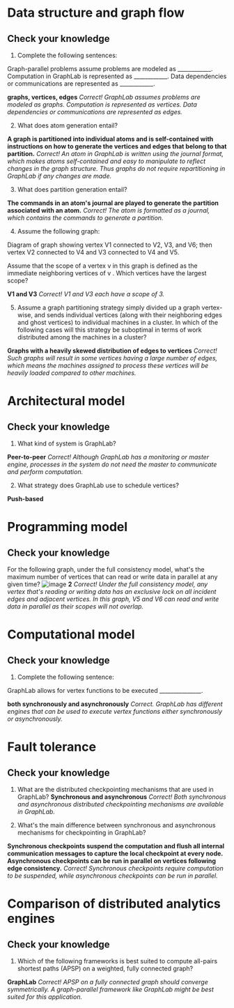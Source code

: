 
# Data structure and graph flow #
## Check your knowledge ##
1. Complete the following sentences:

Graph-parallel problems assume problems are modeled as ____________.
Computation in GraphLab is represented as ____________.
Data dependencies or communications are represented as ____________.

__graphs, vertices, edges__
_Correct! GraphLab assumes problems are modeled as graphs. Computation is represented as vertices. Data dependencies or communications are represented as edges._

2. What does atom generation entail?

__A graph is partitioned into individual atoms and is self-contained with instructions on how to generate the vertices and edges that belong to that partition.__
_Correct! An atom in GraphLab is written using the journal format, which makes atoms self-contained and easy to manipulate to reflect changes in the graph structure. Thus graphs do not require repartitioning in GraphLab if any changes are made._

3. What does partition generation entail?

__The commands in an atom's journal are played to generate the partition associated with an atom.__
_Correct! The atom is formatted as a journal, which contains the commands to generate a partition._

4. Assume the following graph:

Diagram of graph showing vertex V1 connected to V2, V3, and V6; then vertex V2 connected to V4 and V3 connected to V4 and V5.

Assume that the scope of a vertex 
v
 in this graph is defined as the immediate neighboring vertices of 
v
.
Which vertices have the largest scope?

__V1 and V3__
_Correct! V1 and V3 each have a scope of 3._

5. Assume a graph partitioning strategy simply divided up a graph vertex-wise, and sends individual vertices (along with their neighboring edges and ghost vertices) to individual machines in a cluster. In which of the following cases will this strategy be suboptimal in terms of work distributed among the machines in a cluster?

__Graphs with a heavily skewed distribution of edges to vertices__
_Correct! Such graphs will result in some vertices having a large number of edges, which means the machines assigned to process these vertices will be heavily loaded compared to other machines._



# Architectural model # 
## Check your knowledge ##
1. What kind of system is GraphLab?

__Peer-to-peer__
_Correct! Although GraphLab has a monitoring or master engine, processes in the system do not need the master to communicate and perform computation._

2. What strategy does GraphLab use to schedule vertices?

__Push-based__


# Programming model #
## Check your knowledge ##
For the following graph, under the full consistency model, what's the maximum number of vertices that can read or write data in parallel at any given time?
![image](https://user-images.githubusercontent.com/25982256/156889106-dacf5dfa-088f-4e92-bbc3-f503509d7e99.png)
__2__
_Correct! Under the full consistency model, any vertex that's reading or writing data has an exclusive lock on all incident edges and adjacent vertices. In this graph, V5 and V6 can read and write data in parallel as their scopes will not overlap._


# Computational model #
## Check your knowledge ##
1. Complete the following sentence:

GraphLab allows for vertex functions to be executed _______________.

__both synchronously and asynchronously__
_Correct. GraphLab has different engines that can be used to execute vertex functions either synchronously or asynchronously._

# Fault tolerance #
## Check your knowledge ##

1. What are the distributed checkpointing mechanisms that are used in GraphLab?
__Synchronous and asynchronous__
_Correct! Both synchronous and asynchronous distributed checkpointing mechanisms are available in GraphLab._

2. What's the main difference between synchronous and asynchronous mechanisms for checkpointing in GraphLab?

__Synchronous checkpoints suspend the computation and flush all internal communication messages to capture the local checkpoint at every node. Asynchronous checkpoints can be run in parallel on vertices following edge consistency.__
_Correct! Synchronous checkpoints require computation to be suspended, while asynchronous checkpoints can be run in parallel._

# Comparison of distributed analytics engines #
## Check your knowledge ##
1. Which of the following frameworks is best suited to compute all-pairs shortest paths (APSP) on a weighted, fully connected graph?

__GraphLab__
_Correct! APSP on a fully connected graph should converge symmetrically. A graph-parallel framework like GraphLab might be best suited for this application._



